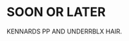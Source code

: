 <!DOCTYPE html>
<html>
<head>
<title>BBWare PC EXECUTOR</title>
</head>
<body>

<h1>SOON OR LATER</h1>
<p>KENNARDS PP AND UNDERRBLX HAIR.</p>

</body>
</html
